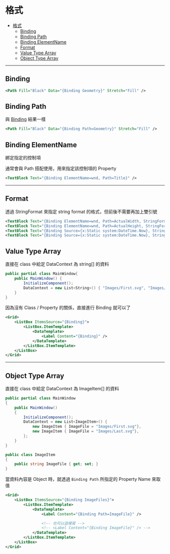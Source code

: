# 格式

- [格式](#%e6%a0%bc%e5%bc%8f)
  - [Binding](#binding)
  - [Binding Path](#binding-path)
  - [Binding ElementName](#binding-elementname)
  - [Format](#format)
  - [Value Type Array](#value-type-array)
  - [Object Type Array](#object-type-array)

---

## Binding

```xml
<Path Fill="Black" Data="{Binding Geometry}" Stretch="Fill" />
```

## Binding Path

與 [Binding](#binding) 結果一樣

```xml
<Path Fill="Black" Data="{Binding Path=Geometry}" Stretch="Fill" />
```

## Binding ElementName

綁定指定的控制項

通常會與 Path 搭配使用，用來指定該控制項的 Property

```xml
<TextBlock Text="{Binding ElementName=wnd, Path=Title}" />
```

---

## Format

透過 StringFormat 來指定 string format 的格式，但前後不需要再加上雙引號

```xml
<TextBlock Text="{Binding ElementName=wnd, Path=ActualWidth, StringFormat=Window width: {0:#,#.0}}" />
<TextBlock Text="{Binding ElementName=wnd, Path=ActualHeight, StringFormat=Window height: {0:C}}" />
<TextBlock Text="{Binding Source={x:Static system:DateTime.Now}, StringFormat=Date: {0:dddd, MMMM dd}}" />
<TextBlock Text="{Binding Source={x:Static system:DateTime.Now}, StringFormat=Time: {0:HH:mm}}" />
```

## Value Type Array

直接在 class 中給定 DataContext 為 string[] 的資料

```csharp
public partial class MainWindow{
    public MainWindow() {
        InitializeComponent();
        DataContext = new List<String>() { "Images/First.svg", "Images/Last.svg" };
    }
}
```

因為沒有 Class / Property 的關係，直接進行 Binding 就可以了

```xml
<Grid>
    <ListBox ItemsSource="{Binding}">
        <ListBox.ItemTemplate>
            <DataTemplate>
                <Label Content="{Binding}" />
            </DataTemplate>
        </ListBox.ItemTemplate>
    </ListBox>
</Grid>
```

---

## Object Type Array

直接在 class 中給定 DataContext 為 ImageItem[] 的資料

```csharp
public partial class MainWindow
{
    public MainWindow()
    {
        InitializeComponent();
        DataContext = new List<ImageItem>() {
            new ImageItem { ImageFile = "Images/First.svg"},
            new ImageItem { ImageFile = "Images/Last.svg"},
        };
    }
}

public class ImageItem
{
    public string ImageFile { get; set; }
}
```

當資料內容是 Object 時，就透過 `Binding Path` 所指定的 Property Name 來取值

```xml
<Grid>
    <ListBox ItemsSource="{Binding ImageFiles}">
        <ListBox.ItemTemplate>
            <DataTemplate>
                <Label Content="{Binding Path=ImageFile}" />

                <!-- 也可以這樣寫 -->
                <!-- <Label Content="{Binding ImageFile}" /> -->
            </DataTemplate>
        </ListBox.ItemTemplate>
    </ListBox>
</Grid>
```
